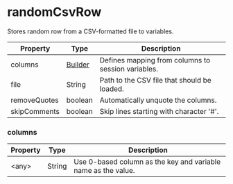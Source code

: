 # randomCsvRow

Stores random row from a CSV-formatted file to variables.

| Property | Type | Description |
| ------- | ------- | -------- |
| columns | [Builder](#columns) | Defines mapping from columns to session variables. |
| file | String | Path to the CSV file that should be loaded. |
| removeQuotes | boolean | Automatically unquote the columns. |
| skipComments | boolean | Skip lines starting with character '#'. |

### <a id="columns"></a>columns

| Property | Type | Description |
| ------- | ------- | ------- |
| &lt;any&gt; | String | Use 0-based column as the key and variable name as the value. |

